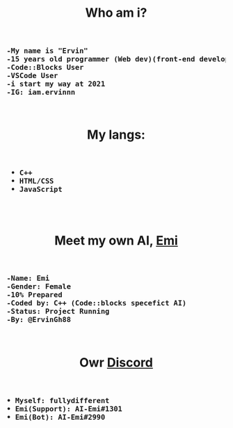 <h1 align="center">
Who am i?
</h1>
<pre>
<h3>
-My name is "Ervin"
-15 years old programmer (Web dev)(front-end developer)
-Code::Blocks User
-VSCode User
-i start my way at 2021
-IG: iam.ervinnn
</h3>
</pre>
<h1 align="center">
My langs: 
</h1>

<pre >
<h3>
 • C++
 • HTML/CSS
 • JavaScript
 </h3>
</pre>

<h1 align="center">
Meet my own AI, <a title="Emi's repository" href="https://github.com/ErvinGh88/AI-Emi"> Emi </a>
</h1>

<pre>
<h3>
-Name: Emi
-Gender: Female
-10% Prepared
-Coded by: C++ (Code::blocks specefict AI)
-Status: Project Running
-By: @ErvinGh88
</h3>
</pre>
<h1 align="center">
  Owr <a title="Dark Planet" href="https://discord.gg/ajr4J9ZqET">Discord</a>
</h1>

<pre '>
<h3>
• Myself: fullydifferent
• Emi(Support): AI-Emi#1301
• Emi(Bot): AI-Emi#2990
</h3>
</pre>
